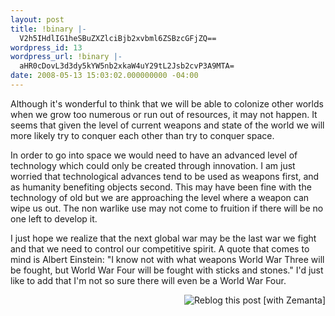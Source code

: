 ```yaml
---
layout: post
title: !binary |-
  V2h5IHdlIG1heSBuZXZlciBjb2xvbml6ZSBzcGFjZQ==
wordpress_id: 13
wordpress_url: !binary |-
  aHR0cDovL3d3dy5kYW5nb2xkaW4uY29tL2Jsb2cvP3A9MTA=
date: 2008-05-13 15:03:02.000000000 -04:00
---
```

Although it's wonderful to think that we will be able to colonize other worlds when we grow too numerous or run out of resources, it may not happen. It seems that given the level of current weapons and state of the world we will more likely try to conquer each other than try to conquer space.

In order to go into space we would need to have an advanced level of technology which could only be created through innovation. I am just worried that technological advances tend to be used as weapons first, and as humanity benefiting objects second. This may have been fine with the technology of old but we are approaching the level where a weapon can wipe us out. The non warlike use may not come to fruition if there will be no one left to develop it.

I just hope we realize that the next global war may be the last war we fight and that we need to control our competitive spirit. A quote that comes to mind is Albert Einstein: "I know not with what weapons World War Three will be fought, but World War Four will be fought with sticks and stones." I'd just like to add that I'm not so sure there will even be a World War Four.
<div class="zemanta-pixie" style="margin-top: 10px; height: 15px;"><a class="zemanta-pixie-a" title="Zemified by Zemanta" href="http://reblog.zemanta.com/zemified/dbc63dba-7dbc-4fb9-8365-509b32504694/"><img class="zemanta-pixie-img" style="border: medium none; float: right;" src="http://img.zemanta.com/reblog_e.png?x-id=dbc63dba-7dbc-4fb9-8365-509b32504694" alt="Reblog this post [with Zemanta]" /></a></div>
